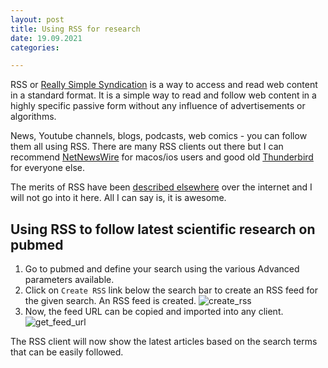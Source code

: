 ```yaml
---
layout: post
title: Using RSS for research
date: 19.09.2021
categories: 

---
```


RSS or [Really Simple Syndication](https://en.wikipedia.org/wiki/RSS) is a way to access and read web content in a standard format. It is a simple way to read and follow web content in a highly specific passive form without any influence of advertisements or algorithms. 

News, Youtube channels, blogs, podcasts, web comics - you can follow them all using RSS. There are many RSS clients out there but I can recommend [NetNewsWire](https://netnewswire.com/) for macos/ios users and good old [Thunderbird](https://support.mozilla.org/en-US/kb/how-subscribe-news-feeds-and-blogs) for everyone else. 

The merits of RSS have been [described elsewhere](https://atthis.link/blog/2021/rss.html) over the internet and I will not go into it here. All I can say is, it is awesome. 

## Using RSS to follow latest scientific research on pubmed
1. Go to pubmed and define your search using the various Advanced parameters available. 
2. Click on `Create RSS` link below the search bar to create an RSS feed for the given search. An RSS feed is created. 
![create_rss](https://i.ibb.co/D1YbkXn/create-rss.png)
4. Now, the feed URL can be copied and imported into any client. 
![get_feed_url](https://i.ibb.co/1bKg9YJ/get-feed-url.png)

The RSS client will now show the latest articles based on the search terms that can be easily followed. 